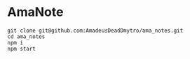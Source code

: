 # AmaNote

```
git clone git@github.com:AmadeusDeadDmytro/ama_notes.git
cd ama_notes
npm i
npm start
```
